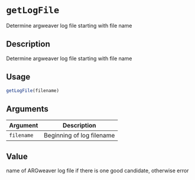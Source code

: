 # `getLogFile`

Determine argweaver log file starting with file name


## Description

Determine argweaver log file starting with file name


## Usage

```r
getLogFile(filename)
```


## Arguments

Argument      |Description
------------- |----------------
`filename`     |     Beginning of log filename


## Value

name of ARGweaver log file if there is one good candidate, otherwise error
